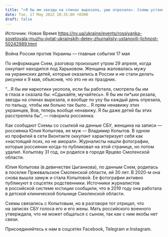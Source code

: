 ```yaml
---
title: "«Я бы им звезды на спинах вырезала, уши отрезала». Схемы установили личность россиянки, которая готова пытать украинских детей"
date: Tue, 17 May 2022 20:35:00 +0300
draft: false
---
```

Источник: Новое Время https://nv.ua/ukraine/events/rossiyanka-sovetovala-muzhu-pytat-ukrainskih-detey-zhurnalisty-ustanovili-lichnost-50242989.html


Война России против Украины — главные события 17 мая

 По информации Схем, разговор произошел утром 29 апреля, когда оккупант находился под Харьковом. Женщина жаловалась мужу на украинских детей, которые оказались в России и не стали делать рисунки к 9 мая, объяснив, что это не их праздник.

"…Я бы им наркотики уколола, если бы работала, смотрела бы им в глаза и сказала бы: «Сдыхайте, мучайтесь». Я бы им пи*ьки резала, звезды на спинах вырезала, и вообще по уху бы каждый день отрезала, по пальцу, чтобы им больно так было… Я прям ненавижу этих украинцев, Вов, теперь вообще ненавижу. Я бы даже детей бы этих расстреляла бы", — говорила россиянка.

Как сообщают Схемы со ссылкой на данные СБУ, женщина на записи — россиянка Юлия Копытова, ее муж — Владимир Копытов. В одном из профилей в сети Вконтакте оккупант характеризует себя как «настоящий псих, но не аморал». Журналисты нашли фотографии, которые россиянин когда-то публиковал на этой странице, но потом удалил. Копытову 31 год, он родился в городе Ярцево Смоленской области.

Юлия Копытова (в девичестве Цыганкова), по данным Схем, родилась в поселке Пржевальское Смоленской области, ей 30 лет. В 2020-м она снова вышла замуж и стала Копытовой. Ее фотографии активно публикуют в соцсетях родственники. Источники журналистов в российской системе юстиции сообщили, что в 2019 году она работала в детской клинической больнице Смоленской области.

Схемы связались с Копытовым, но в разговоре тот отрицал, что на записях СБУ голоса его и его жены. Мать российского военного утверждала, что не может общаться с сыном, так как с ним якобы нет связи.

Присоединяйтесь к нам в соцсетях Facebook, Telegram и Instagram.
